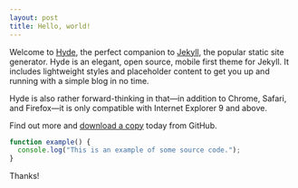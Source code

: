```yaml
---
layout: post
title: Hello, world!
---
```


Welcome to [Hyde](http://andhyde.com), the perfect companion to [Jekyll](http://jekyllrb.com), the popular static site generator. Hyde is an elegant, open source, mobile first theme for Jekyll. It includes lightweight styles and placeholder content to get you up and running with a simple blog in no time.

Hyde is also rather forward-thinking in that—in addition to Chrome, Safari, and Firefox—it is only compatible with Internet Explorer 9 and above.

Find out more and [download a copy](https://github.com/mdo/hyde) today from GitHub.

```javascript
function example() {
  console.log("This is an example of some source code.");
}
```

Thanks!
